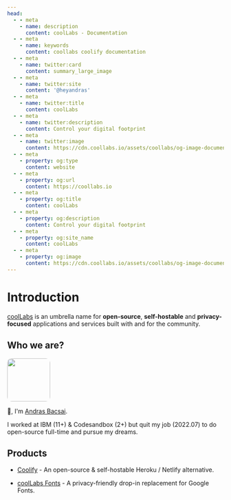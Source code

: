 ```yaml
---
head:
  - - meta
    - name: description
      content: coolLabs - Documentation
  - - meta
    - name: keywords
      content: coollabs coolify documentation
  - - meta
    - name: twitter:card
      content: summary_large_image
  - - meta
    - name: twitter:site
      content: '@heyandras'
  - - meta
    - name: twitter:title
      content: coolLabs
  - - meta
    - name: twitter:description
      content: Control your digital footprint
  - - meta
    - name: twitter:image
      content: https://cdn.coollabs.io/assets/coollabs/og-image-documentation.png
  - - meta
    - property: og:type
      content: website
  - - meta
    - property: og:url
      content: https://coollabs.io
  - - meta
    - property: og:title
      content: coolLabs
  - - meta
    - property: og:description
      content: Control your digital footprint
  - - meta
    - property: og:site_name
      content: coolLabs
  - - meta
    - property: og:image
      content: https://cdn.coollabs.io/assets/coollabs/og-image-documentation.png
---
```


# Introduction

[coolLabs](https://coollabs.io) is an umbrella name for **open-source**,
**self-hostable** and **privacy-focused** applications and services built with
and for the community.

## Who we are?

<img src="https://pbs.twimg.com/profile_images/1482658380913201158/NwpZWIaU_400x400.jpg" style="width:100px;height:100px;border-radius:10px;">

👋, I'm [Andras Bacsai](https://twitter.com/andrasbacsai).

I worked at IBM (11+) & Codesandbox (2+) but quit my job (2022.07) to do open-source full-time and pursue my dreams.

## Products

- [Coolify](https://coolify.io) - An open-source & self-hostable Heroku /
  Netlify alternative.

- [coolLabs Fonts](https://fonts.coollabs.io) - A privacy-friendly drop-in
  replacement for Google Fonts.

